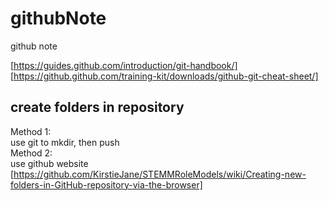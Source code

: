 # githubNote  
github note

[https://guides.github.com/introduction/git-handbook/]  
[https://github.github.com/training-kit/downloads/github-git-cheat-sheet/]  

## create folders in repository   
Method 1:   
use git to mkdir, then push   
Method 2:   
use github website    
[https://github.com/KirstieJane/STEMMRoleModels/wiki/Creating-new-folders-in-GitHub-repository-via-the-browser]   

